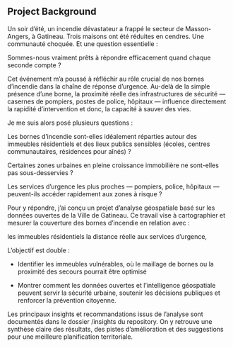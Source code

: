 ## Project Background
Un soir d’été, un incendie dévastateur a frappé le secteur de Masson-Angers, à Gatineau.
Trois maisons ont été réduites en cendres. Une communauté choquée. Et une question essentielle :

Sommes-nous vraiment prêts à répondre efficacement quand chaque seconde compte ?

Cet événement m’a poussé à réfléchir au rôle crucial de nos bornes d’incendie dans la chaîne de réponse d’urgence.
Au-delà de la simple présence d’une borne, la proximité réelle des infrastructures de sécurité — casernes de pompiers, postes de police, hôpitaux — influence directement la rapidité d’intervention et donc, la capacité à sauver des vies.

Je me suis alors posé plusieurs questions :

Les bornes d’incendie sont-elles idéalement réparties autour des immeubles résidentiels et des lieux publics sensibles (écoles, centres communautaires, résidences pour aînés) ?

Certaines zones urbaines en pleine croissance immobilière ne sont-elles pas sous-desservies ?

Les services d’urgence les plus proches — pompiers, police, hôpitaux — peuvent-ils accéder rapidement aux zones à risque ?

Pour y répondre, j’ai conçu un projet d’analyse géospatiale basé sur les données ouvertes de la Ville de Gatineau.
Ce travail vise à cartographier et mesurer la couverture des bornes d’incendie en relation avec :

les immeubles résidentiels 
la distance réelle aux services d’urgence,


L’objectif est double :

- Identifier les immeubles vulnérables, où le maillage de bornes ou la proximité des secours pourrait être optimisé 

- Montrer comment les données ouvertes et l’intelligence géospatiale peuvent servir la sécurité urbaine, soutenir les décisions publiques et renforcer la prévention citoyenne.

Les principaux insights et recommandations issus de l’analyse sont documentés dans le dossier /insights
 du repository.
On y retrouve une synthèse claire des résultats, des pistes d’amélioration et des suggestions pour une meilleure planification territoriale.
